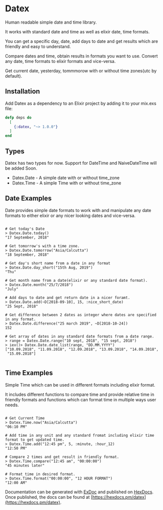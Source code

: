 # Datex

Human readable simple date and time library.

  It works with standard date and time as well as elixir date, time formats.

  You can get a specific day, date, add days to date and get results which are friendly and easy to understand.

  Compare dates and time, obtain results in formats you want to use. Convert any date, time formats to elixir formats and vice-versa.

  Get current date, yesterday, tommmorow with or without time zones(utc by default).

## Installation

Add Datex as a dependency to an Elixir project by adding it to your mix.exs file:

```elixir
defp deps do
  [
    {:datex, "~> 1.0.0"}
  ]
end
```

## Types
Datex has two types for now. Support for DateTime and NaiveDateTime will be added Soon.
* Datex.Date - A simple date with or without time_zone
* Datex.Time - A simple Time with or without time_zone

## Date Examples
Date provides simple date formats to work with and manipulate any date formats to either elixir or any nicer looking dates and vice-versa.

```

# Get today's Date
> Datex.Date.today()
"17 September, 2018"

# Get tomorrow's with a time zone.
> Datex.Date.tomorrow("Asia/Calcutta")
"18 September, 2018"

# Get day's short name from a date in any format
> Datex.Date.day_short("15th Aug, 2019")
"Thu"

# Get month name from a date(elixir or any standard date format).
> Datex.Date.month("25/7/2018")
"July"

# Add days to date and get return date in a nicer foramt.
> Datex.Date.add(~D[2018-09-10], 15, :nice_short_date)
"25 Sept, 2018"

# Get difference between 2 dates as integer where dates are specified in any format.
> Datex.Date.difference("25 march 2019", ~D[2018-10-24])
152

# Get array of dates in any standard date formats from a date range.
> range = Datex.Date.range("10 sept, 2018", "15 sept, 2018")
> iex()> Datex.Date.date_list(range, "DD.MM.YYYY")
["10.09.2018", "11.09.2018", "12.09.2018", "13.09.2018", "14.09.2018",
 "15.09.2018"] 
 
```

## Time Examples

Simple Time which can be used in different formats including elixir format.

It includes different functions to compare time and provide relative time in friendly formats and functions which can format time in multiple ways user needs.

```

# Get Current Time
> Datex.Time.now("Asia/Calcutta")
"06:10 PM"

# Add time in any unit and any standard fromat including elixir time format to get updated time.
> Datex.Time.add("12:45 pm", 5, :minute, :hour_12)
"12:50 PM"

# Compare 2 times and get result in friendly format.
> Datex.Time.compare("12:45 am", "00:00:00") 
"45 minutes later"

# Format time in desired format.
> Datex.Time.format("00:00:00", "12 HOUR FORMAT")
"12:00 AM"

```




Documentation can be generated with [ExDoc](https://github.com/elixir-lang/ex_doc)
and published on [HexDocs](https://hexdocs.pm). Once published, the docs can
be found at [https://hexdocs.pm/datex](https://hexdocs.pm/datex).

